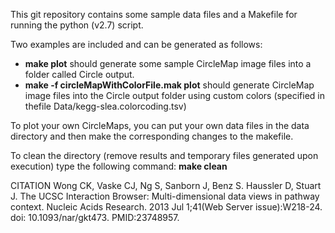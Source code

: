 This git repository contains some sample data files and a Makefile for running the python (v2.7) script.

Two examples are included and can be generated as follows: 
- **make plot** should generate some sample CircleMap image files into a folder called Circle output.
- **make -f circleMapWithColorFile.mak plot** should generate CircleMap image files into the Circle output folder using custom colors (specified in thefile Data/kegg-slea.colorcoding.tsv)

To plot your own CircleMaps, you can put your own data files in the data directory and then make the corresponding changes to the makefile.

To clean the directory (remove results and temporary files generated upon execution) type the following command: **make clean**

CITATION
Wong CK, Vaske CJ, Ng S, Sanborn J, Benz S. Haussler D, Stuart J. The UCSC Interaction Browser: Multi-dimensional data views in pathway context. Nucleic Acids Research. 2013 Jul 1;41(Web Server issue):W218-24. doi: 10.1093/nar/gkt473. PMID:23748957.
